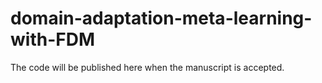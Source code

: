 # domain-adaptation-meta-learning-with-FDM
The code will be published here when the manuscript is accepted.
